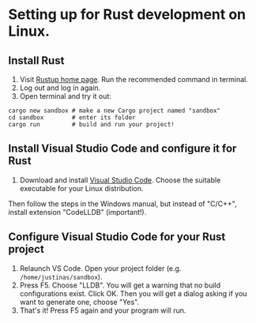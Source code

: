# Setting up for Rust development on Linux.

## Install Rust

1. Visit [Rustup home page](https://rustup.rs/). Run the recommended command in terminal.
2. Log out and log in again.
3. Open terminal and try it out:

```
cargo new sandbox # make a new Cargo project named "sandbox"
cd sandbox        # enter its folder
cargo run         # build and run your project!
```

## Install Visual Studio Code and configure it for Rust
1. Download and install [Visual Studio Code](https://code.visualstudio.com/#alt-downloads).
   Choose the suitable executable for your Linux distribution.

Then follow the steps in the Windows manual,
but instead of "C/C++", install extension "CodeLLDB" (important!).

## Configure Visual Studio Code for your Rust project

1. Relaunch VS Code. Open your project folder (e.g. `/home/justinas/sandbox`).
2. Press F5. Choose "LLDB".  You will get a warning that no build configurations exist. Click OK. Then you will get a dialog asking if you want to generate one, choose "Yes".
3. That's it! Press F5 again and your program will run.
